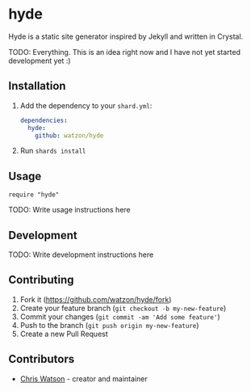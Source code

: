 # hyde

Hyde is a static site generator inspired by Jekyll and written in Crystal.

TODO: Everything. This is an idea right now and I have not yet started development yet :)

## Installation

1. Add the dependency to your `shard.yml`:

   ```yaml
   dependencies:
     hyde:
       github: watzon/hyde
   ```

2. Run `shards install`

## Usage

```crystal
require "hyde"
```

TODO: Write usage instructions here

## Development

TODO: Write development instructions here

## Contributing

1. Fork it (<https://github.com/watzon/hyde/fork>)
2. Create your feature branch (`git checkout -b my-new-feature`)
3. Commit your changes (`git commit -am 'Add some feature'`)
4. Push to the branch (`git push origin my-new-feature`)
5. Create a new Pull Request

## Contributors

- [Chris Watson](https://github.com/watzon) - creator and maintainer
